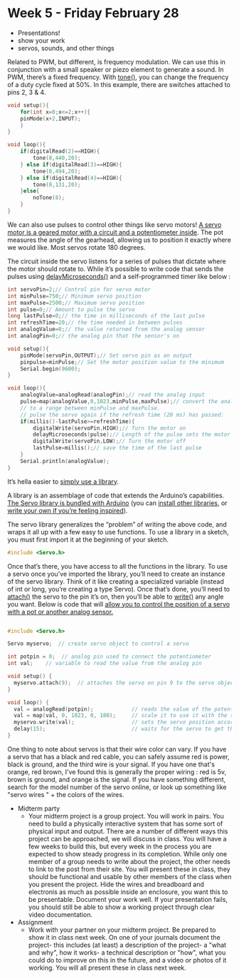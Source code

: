 # Week 5 - Friday February 28
* Presentations!
* show your work
* servos, sounds, and other things

Related to PWM, but different, is frequency modulation. We can use this in conjunction with a small speaker or piezo element to generate a sound. In PWM, there’s a fixed frequency. With [tone()](https://www.arduino.cc/en/Reference/tone), you can change the frequency of a duty cycle fixed at 50%. In this example, there are switches attached to pins 2, 3 & 4.
```C++
void setup(){
    for(int x=0;x<=2;x++){
    pinMode(x+2,INPUT);
    }
}

void loop(){
    if(digitalRead(2)==HIGH){
        tone(8,440,20);
    } else if(digitalRead(3)==HIGH){
        tone(8,494,20);
    } else if(digitalRead(4)==HIGH){
        tone(8,131,20);
    }else{
        noTone(8);
    }
}
```
We can also use pulses to control other things like servo motors! [A servo motor is a geared motor with a circuit and a potentiometer inside](http://www.jameco.com/jameco/workshop/howitworks/how-servo-motors-work.html). The pot measures the angle of the gearhead, allowing us to position it exactly where we would like. Most servos rotate 180 degrees.

The circuit inside the servo listens for a series of pulses that dictate where the motor should rotate to. While it’s possible to write code that sends the pulses using [delayMicroseconds()](https://www.arduino.cc/en/Reference/DelayMicroseconds) and a self-programmed timer like below :
```C++
int servoPin=2;// Control pin for servo motor
int minPulse=750;// Minimum servo position
int maxPulse=2500;// Maximum servo position
int pulse=0;// Amount to pulse the servo
long lastPulse=0;// the time in milliseconds of the last pulse
int refreshTime=20;// the time needed in between pulses
int analogValue=0;// the value returned from the analog sensor
int analogPin=0;// the analog pin that the sensor's on

void setup(){
    pinMode(servoPin,OUTPUT);// Set servo pin as an output 
    pinpulse=minPulse;// Set the motor position value to the minimum
    Serial.begin(9600);
}

void loop(){
    analogValue=analogRead(analogPin);// read the analog input
    pulse=map(analogValue,0,1023,minPulse,maxPulse);// convert the analog value
    // to a range between minPulse and maxPulse.
    // pulse the servo again if the refresh time (20 ms) has passed:
    if(millis()-lastPulse>=refreshTime){
        digitalWrite(servoPin,HIGH);// Turn the motor on
        delayMicroseconds(pulse);// Length of the pulse sets the motor position
        digitalWrite(servoPin,LOW);// Turn the motor off
        lastPulse=millis();// save the time of the last pulse
    }
    Serial.println(analogValue);
}
```
It’s hella easier to [simply use a library](https://www.arduino.cc/en/Reference/Libraries).

A library is an assemblage of code that extends the Arduino’s capabilities. [The Servo library is bundled with Arduino](https://www.arduino.cc/en/Reference/Servo) (you can [install other libraries](https://www.arduino.cc/en/Guide/Libraries), or [write your own if you’re feeling inspired](https://www.arduino.cc/en/Hacking/LibraryTutorial)).

The servo library generalizes the “problem” of writing the above code, and wraps it all up with a few easy to use functions. To use a library in a sketch, you must first import it at the beginning of your sketch.
```C++
#include <Servo.h>
```
Once that’s there, you have access to all the functions in the library. To use a servo once you’ve imported the library, you’ll need to create an instance of the servo library. Think of it like creating a specialized variable (instead of int or long, you’re creating a type Servo). Once that’s done, you’ll need to [attach()](https://www.arduino.cc/en/Reference/ServoAttach) the servo to the pin it’s on, then you’ll be able to [write()](https://www.arduino.cc/en/Reference/ServoWrite) any angle you want. Below is code that will [allow you to control the position of a servo with a pot or another analog sensor.](https://www.arduino.cc/en/Tutorial/Knob)
```C++

#include <Servo.h>

Servo myservo;  // create servo object to control a servo

int potpin = 0;  // analog pin used to connect the potentiometer
int val;    // variable to read the value from the analog pin

void setup() {
  myservo.attach(9);  // attaches the servo on pin 9 to the servo object
}

void loop() {
  val = analogRead(potpin);            // reads the value of the potentiometer (value between 0 and 1023)
  val = map(val, 0, 1023, 0, 180);     // scale it to use it with the servo (value between 0 and 180)
  myservo.write(val);                  // sets the servo position according to the scaled value
  delay(15);                           // waits for the servo to get there
}
```
One thing to note about servos is that their wire color can vary. If you have a servo that has a black and red cable, you can safely assume red is power, black is ground, and the third wire is your signal. If you have one that's orange, red brown, I've found this is generally the proper wiring : red is 5v, brown is ground, and orange is the signal. If you have something different, search for the model number of the servo online, or look up something like "servo wires " + the colors of the wires.

* Midterm party
  * Your midterm project is a group project. You will work in pairs. You need to build a physically interactive system that has some sort of physical input and output. There are a number of different ways this project can be approached, we will discuss in class. You will have a few weeks to build this, but every week in the process you are expected to show steady progress in its completion. While only one member of a group needs to write about the project, the other needs to link to the post from their site. You will present these in class, they should be functional and usable by other members of the class when you present the project. Hide the wires and breadboard and electronis as much as possible inside an enclosure, you want this to be presentable. Document your work well. If your presentation fails, you should still be able to show a working project through clear video documentation.
* Assignment
  * Work with your partner on your midterm project. Be prepared to show it in class next week. On one of your journals document the project- this includes (at least) a description of the project- a "what and why", how it works- a technical description or "how", what you could do to improve on this in the future, and a video or photos of it working. You will all present these in class next week.

